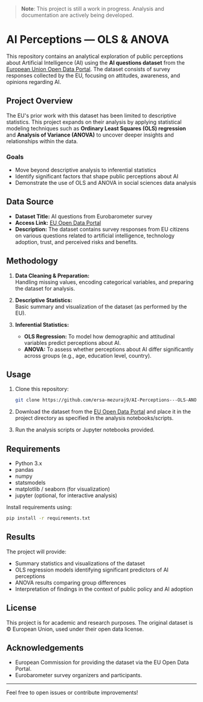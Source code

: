 > **Note**: This project is still a work in progress. Analysis and documentation are actively being developed.
# AI Perceptions — OLS & ANOVA

This repository contains an analytical exploration of public perceptions about Artificial Intelligence (AI) using the **AI questions dataset** from the [European Union Open Data Portal](https://data.europa.eu/data/datasets/s3222_101_4_sp554_eng?locale=en). The dataset consists of survey responses collected by the EU, focusing on attitudes, awareness, and opinions regarding AI.

## Project Overview

The EU's prior work with this dataset has been limited to descriptive statistics. This project expands on their analysis by applying statistical modeling techniques such as **Ordinary Least Squares (OLS) regression** and **Analysis of Variance (ANOVA)** to uncover deeper insights and relationships within the data.

### Goals

- Move beyond descriptive analysis to inferential statistics
- Identify significant factors that shape public perceptions about AI
- Demonstrate the use of OLS and ANOVA in social sciences data analysis

## Data Source

- **Dataset Title:** AI questions from Eurobarometer survey
- **Access Link:** [EU Open Data Portal](https://data.europa.eu/data/datasets/s3222_101_4_sp554_eng?locale=en)
- **Description:** The dataset contains survey responses from EU citizens on various questions related to artificial intelligence, technology adoption, trust, and perceived risks and benefits.

## Methodology

1. **Data Cleaning & Preparation:**  
   Handling missing values, encoding categorical variables, and preparing the dataset for analysis.

2. **Descriptive Statistics:**  
   Basic summary and visualization of the dataset (as performed by the EU).

3. **Inferential Statistics:**  
   - **OLS Regression:** To model how demographic and attitudinal variables predict perceptions about AI.
   - **ANOVA:** To assess whether perceptions about AI differ significantly across groups (e.g., age, education level, country).

## Usage

1. Clone this repository:
    ```bash
    git clone https://github.com/ersa-mezuraj9/AI-Perceptions---OLS-ANOVA.git
    ```

2. Download the dataset from the [EU Open Data Portal](https://data.europa.eu/data/datasets/s3222_101_4_sp554_eng?locale=en) and place it in the project directory as specified in the analysis notebooks/scripts.

3. Run the analysis scripts or Jupyter notebooks provided.

## Requirements

- Python 3.x
- pandas
- numpy
- statsmodels
- matplotlib / seaborn (for visualization)
- jupyter (optional, for interactive analysis)

Install requirements using:
```bash
pip install -r requirements.txt
```

## Results

The project will provide:

- Summary statistics and visualizations of the dataset
- OLS regression models identifying significant predictors of AI perceptions
- ANOVA results comparing group differences
- Interpretation of findings in the context of public policy and AI adoption

## License

This project is for academic and research purposes. The original dataset is © European Union, used under their open data license.

## Acknowledgements

- European Commission for providing the dataset via the EU Open Data Portal.
- Eurobarometer survey organizers and participants.

---

Feel free to open issues or contribute improvements!
